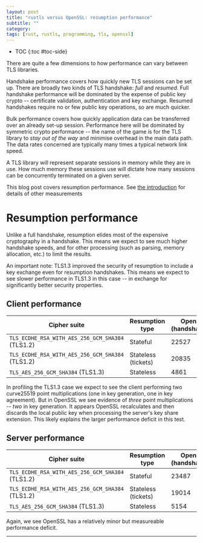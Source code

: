```yaml
---
layout: post
title: "rustls versus OpenSSL: resumption performance"
subtitle: ""
category: 
tags: [rust, rustls, programming, tls, openssl]
---
```


* TOC
{:toc #toc-side}

There are quite a few dimensions to how performance can vary between TLS
libraries.

Handshake performance covers how quickly new TLS sessions can be
set up.  There are broadly two kinds of TLS handshake: *full* and
*resumed*.  Full handshake performance will be dominated by the
expense of public key crypto -- certificate validation, authentication
and key exchange.  Resumed handshakes require no or
few public key operations, so are much quicker.

Bulk performance covers how quickly application data can be
transferred over an already set-up session.  Performance here
will be dominated by symmetric crypto performance -- the name
of the game is for the TLS library to *stay out of the way* and
minimise overhead in the main data path.  The data rates
concerned are typically many times a typical network link speed.

A TLS library will represent separate sessions in memory while they are
in use.  How much memory these sessions use will dictate how many sessions
can be concurrently terminated on a given server.

This blog post covers resumption performance.  See [the introduction][intro]
for details of other measurements

# Resumption performance
Unlike a full handshake, resumption elides most of the expensive cryptography
in a handshake.  This means we expect to see much higher handshake speeds, and for
other processing (such as parsing, memory allocation, etc.) to limit the results.

An important note: TLS1.3 improved the security of resumption to include a key
exchange even for resumption handshakes.  This means we expect to see slower
performance in TLS1.3 in this case -- in exchange for significantly better
security properties.

## Client performance

Cipher suite | Resumption type | OpenSSL (handshakes/s) | Rustls (handshakes/s) | vs. (2sf)
------------ | --------------- | ---------------------- | --------------------- | ---------
`TLS_ECDHE_RSA_WITH_AES_256_GCM_SHA384` (TLS1.2) | Stateful | 22527 | 29802 | +32%
`TLS_ECDHE_RSA_WITH_AES_256_GCM_SHA384` (TLS1.2) | Stateless (tickets) | 20835 | 27160 | +30%
`TLS_AES_256_GCM_SHA384` (TLS1.3) | Stateless | 4861 | 8211 | +69%

In profiling the TLS1.3 case we expect to see the client performing two curve25519
point multiplications (one in key generation, one in key agreement).  But
in OpenSSL we see evidence of *three* point multiplications -- *two* in
key generation.  It appears OpenSSL recalculates and then discards the
local public key when processing the server's key share extension.  This likely
explains the larger performance deficit in this test.

## Server performance

Cipher suite | Resumption type | OpenSSL (handshakes/s) | Rustls (handshakes/s) | vs. (2sf)
------------ | --------------- | ---------------------- | --------------------- | ---------
`TLS_ECDHE_RSA_WITH_AES_256_GCM_SHA384` (TLS1.2) | Stateful | 23487 | 25564 | +8.8%
`TLS_ECDHE_RSA_WITH_AES_256_GCM_SHA384` (TLS1.2) | Stateless (tickets) | 19014 | 22876 | +20%
`TLS_AES_256_GCM_SHA384` (TLS1.3) | Stateless | 5154 | 5957 | +16%

Again, we see OpenSSL has a relatively minor but measureable performance deficit.

-----

[rustls]: https://github.com/ctz/rustls
[rustls-master]: https://github.com/ctz/rustls/tree/6a47cd5cb411042d9a8acc591203ede10632ea2e
[openssl-master]: https://github.com/openssl/openssl/tree/fdbb3a86
[oslbench]: https://github.com/ctz/openssl-bench/tree/7bc3277b062c598463d60e6d821198ec5c7a4763
[rustlsbench]: https://github.com/ctz/rustls/blob/6a47cd5cb411042d9a8acc591203ede10632ea2e/examples/internal/bench.rs
[pclmulqdq]: https://www.intel.com/content/www/us/en/processors/carry-less-multiplication-instruction-in-gcm-mode-paper.html
[ring]: https://github.com/briansmith/ring
[boringssl]: https://github.com/google/boringssl
[c10k]: https://en.wikipedia.org/wiki/C10k_problem
[bulk]: /2019/07/02/rustls-vs-openssl-bulk-performance.html
[fullhs]: /2019/07/02/rustls-vs-openssl-handshake-performance.html
[resumption]: /2019/07/02/rustls-vs-openssl-resumption-performance.html
[memory]: /2019/07/02/rustls-vs-openssl-memory-usage.html
[intro]: /2019/07/01/rustls-vs-openssl-performance.html
